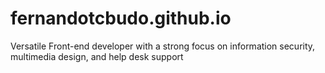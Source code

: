 # fernandotcbudo.github.io
Versatile Front-end developer with a strong focus on information security, multimedia design, and help desk support
